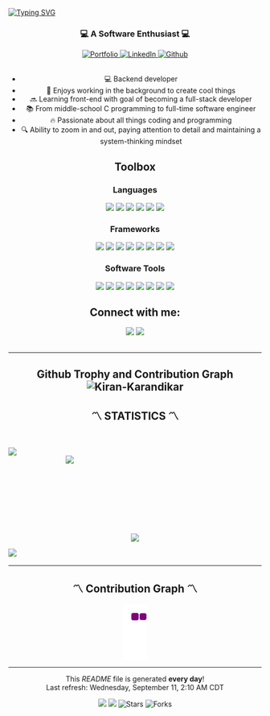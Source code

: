 <a href="https://git.io/typing-svg"><img src="https://readme-typing-svg.demolab.com?font=Fira+Code&size=28&pause=1000&center=true&vCenter=true&width=800&height=125&lines=Hi%2C+I'm+Kiran+Karandikar.;Ready+to+Make+a+Difference+!!" alt="Typing SVG" /></a>


<h3 align="center">💻 A Software Enthusiast 💻</h3>
<div align="center">
  <a href="https://kirankarandikar.com" target="_blank">
    <img src="https://img.shields.io/badge/Portfolio-6762A6?style=for-the-badge&logoColor=white" alt="Portfolio">
  </a>
  <a href="https://linkedin.com/in/kiran-karandikar" target="_blank">
    <img src="https://img.shields.io/badge/LinkedIn-0077b5?style=for-the-badge&logo=linkedin&logoColor=white" alt="LinkedIn">
  </a>
  <a href="https://github.com/Kiran-Karandikar" target="_blank">
    <img src="https://komarev.com/ghpvc/?username=kiran-karandikar&style=for-the-badge&color=234524" alt="Github">
  </a>
</div>
<br />

<div align="center">
  <ul>
    <li>💻 Backend developer</li>
    <li>🔨 Enjoys working in the background to create cool things</li>
    <li>🔜 Learning front-end with goal of becoming a full-stack developer</li>
    <li>📚 From middle-school C programming to full-time software engineer</li>
    <li>🔥 Passionate about all things coding and programming</li>
    <li>🔍 Ability to zoom in and out, paying attention to detail and maintaining a system-thinking mindset</li>
  </ul>
</div>


<h2 align="center">Toolbox</h2>
<h3 align="center">Languages</h3>
<div align="center">
  <span><img src="https://img.shields.io/badge/Python-3776AB?style=for-the-badge&logo=python&logoColor=white"/></span>
  <span><img src="https://img.shields.io/badge/bash-tan?style=for-the-badge&logo=bash&logoColor=white" /></span>
<span><img src="https://img.shields.io/badge/R-grey?style=for-the-badge&logo=R&logoColor=white" /></span>
<span><img src="https://img.shields.io/badge/JavaScript-F7DF1E?style=for-the-badge&logo=javascript&logoColor=black" /></span>
<span><img src="https://img.shields.io/badge/html5%20-%23E34F26.svg?&style=for-the-badge&logo=html5&logoColor=white" /> </span>
<span><img src="https://img.shields.io/badge/css3%20-%231572B6.svg?&style=for-the-badge&logo=css3&logoColor=white" /></span>
</div>

<h3 align="center">Frameworks</h3>
<div align="center">
  <span><img src="https://img.shields.io/badge/djagno-green?style=for-the-badge&logo=django&logoColor=white" /></span>
  <span><img src="https://img.shields.io/badge/Flask-black?style=for-the-badge&logo=flask&logoColor=white" /></span>
  <span><img src="https://img.shields.io/badge/pandas-violet?style=for-the-badge&logo=pandas&logoColor=white" /></span>
  <span><img src="https://img.shields.io/badge/Numpy-blue?style=for-the-badge&logo=numpy&logoColor=white"/></span>
  <span><img src="https://img.shields.io/badge/spacy-blue?style=for-the-badge&logo=spacy&logoColor=white" /></span>
  <span><img src="https://img.shields.io/badge/Scikit_learn-tan?style=for-the-badge&logo=Scikit-learn&logoColor=white" /></span>
  <span><img src="https://img.shields.io/badge/seaborn-grey?style=for-the-badge&logo=seaborn&logoColor=white" /></span>
  <span><img src="https://img.shields.io/badge/node.js%20-%2343853D.svg?&style=for-the-badge&logo=node.js&logoColor=white" /></span>
</div>

<h3 align="center">Software Tools</h3>
<div align="center">
  <span><img src="https://img.shields.io/badge/Pycharm-yellow?style=for-the-badge&logo=PyCharm&logoColor=white"/></span>
  <span><img src="https://img.shields.io/badge/Jupyter-orange?style=for-the-badge&logo=Jupyter&logoColor=white"/></span>
  <span><img src="https://img.shields.io/badge/Visual_Studio_Code-0078D4?style=for-the-badge&logo=visual%20studio%20code&logoColor=white" /></span>
  <span><img src="https://img.shields.io/badge/git%20-%23F05033.svg?&style=for-the-badge&logo=git&logoColor=white"/></span>
  <span><img src="https://img.shields.io/badge/github%20-%23121011.svg?&style=for-the-badge&logo=github&logoColor=white"/></span>
  <span><img src="https://img.shields.io/badge/Vim-purple?style=for-the-badge&logo=Vim&logoColor=white"/></span>
  <span><img src="https://img.shields.io/badge/Docker-0078D4?style=for-the-badge&logo=docker&logoColor=white"/></span>
  <span><img src="https://img.shields.io/badge/Vagrant-0078D4?style=for-the-badge&logo=vagrant&logoColor=white"/></span>
</div>

<h2 align="center">Connect with me:</h2>
<div align="center">
  <span><a href="https://linkedin.com/in/kiran-karandikar"><img src="https://img.shields.io/badge/linkedin-0078D4?style=for-the-badge&logo=linkedin&logoColor=white"/></a></span>
  <span><a href="mailto:connect.funnel.github@kirankarandikar.com"><img src="https://img.shields.io/badge/Gmail-red?style=for-the-badge&logo=Gmail&logoColor=white"/></a></span>
</div>
<br />

---
<h2 align="center">Github Trophy and Contribution Graph
  <img src="https://github-profile-trophy.vercel.app/?username=kiran-karandikar&theme=darkhub&no-frame=true" alt="Kiran-Karandikar"/>
</h2>

<h2 align="center">〽️ STATISTICS 〽️</h2>
<br>
<p align="center">
  <div align="center">
    <!-- S t r e a k -->
    <a href="https://git.io/streak-stats" title="Go to Source"><img align="left" width=390 src="https://github-readme-streak-stats.herokuapp.com?user=kiran-karandikar&theme=dark&date_format=M%20j%5B%2C%20Y%5D" /></a>
    <!-- Commit and Stars -->
    <img align="right" width=390 src="https://github-readme-stats.vercel.app/api/?username=kiran-karandikar&count_private=true&theme=tokyonight&showicons=true"/>
  </div>
  <br><br><br><br><br><br><br><br><br>
  <div align="center">
    <!-- most used language -->
    <a href="https://github.com/anuraghazra/github-readme-stats"><img width=325 align="center" src="https://github-readme-stats.vercel.app/api/top-langs/?username=kiran-karandikar&langs_count=5&theme=tokyonight&title_color=61dafb&text_color=ffffff&icon_color=61dafb&bg_color=20232a&langs_count=8&layout=compact&border_color=61dafb&hide_border=true" /></a>
  </div>
</p>
<!-- Profile Tracker -->
<!-- https://yhype.me/github/profile-views -->

[![](https://hit.yhype.me/github/profile?user_id=38068652)]()

<hr>
<h2 align="center">〽️ Contribution Graph 〽️</h2>
<div align="center">
<img align="center" src="https://github.com/kiran-karandikar/kiran-karandikar/blob/output/github-contribution-grid-snake.gif" alt="Contribution-Grid-Snake"/>
</div>
<hr>

<p align="center">This <i>README</i> file is generated <b>every day</b>!<br />Last refresh: Wednesday, September 11, 2:10 AM CDT <br/>
<p align="center">
<img src="https://github.com/kiran-karandikar/kiran-karandikar/workflows/README%20build/badge.svg" />
<img src="https://api.netlify.com/api/v1/badges/9951730d-f05c-4438-b7c8-945def7bdcef/deploy-status" />
<img alt="Stars" src="https://img.shields.io/github/stars/kiran-karandikar/kiran-karandikar?style=for-the-badge&labelColor=343b41"/>
<img alt="Forks" src="https://img.shields.io/github/forks/kiran-karandikar/kiran-karandikar?style=for-the-badge&labelColor=343b41"/>
</p>
